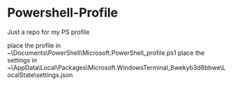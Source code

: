 # Powershell-Profile
Just a repo for my PS profile

place the profile in ~\Documents\PowerShell\Microsoft.PowerShell_profile.ps1
place the settings in ~\AppData\Local\Packages\Microsoft.WindowsTerminal_8wekyb3d8bbwe\LocalState\settings.json
